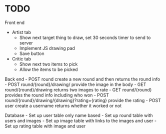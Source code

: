 TODO
====

Front end
- Artist tab
    - Show next target thing to draw, set 30 seconds timer to send to server
    - Implement JS drawing pad
    - Save button
- Critic tab
    - Show next two items to pick
    - Allow the items to be picked

Back end
    - POST round
        create a new round and then returns the round info
    - POST round/{round}/drawing/
        provide the image in the body
    - GET round/{round}/drawing
        returns two images to rate
    - GET round/{round}
        provides the round info including who won
    - POST round/{round}/drawing/{drawing}?rating={rating}
        provide the rating
    - POST user
        create a username
        returns whether it worked or not

Database
    - Set up user table only name based 
    - Set up round table with users and images
    - Set up image table with links to the images and user
    - Set up rating table with image and user